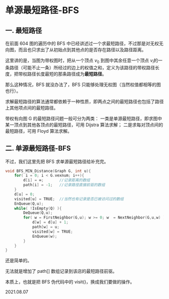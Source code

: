 # 单源最短路径-BFS

## 一. 最短路径

在前面 604 图的遍历中的 BFS 中已经讲述过一个求最短路径，不过那是对无权无向图，而且也只求出了从初始点到其他点的是否存在路径以及路径距离。

这里讲的是，当图为带权图时，把从一个顶点 $v_0$ 到图中其余任意一个顶点 $v_i$​​ 的一条路径（可能不止一条）所经过的边上的权值之和，定义为该路径的带权路径长度，把带权路径长度最短的那条路径成为**最短路径**。

那么这种情况，BFS 就没办法了，BFS 只能够处理无权图（当然权值都相等的图也行）。

求解最短路径的算法通常都依赖于一种性质，即两点之间的最短路径也包括了路径上其他项点间的最短路径。

带权有向图 G 的最短路径问题一般可分为两类：
一类是单源最短路径，即求图中某一顶点到其他各顶点的最短路径，可用 Dijstra 算法求解；
二是求每对顶点间的最短路径，可用 Floyd 算法求解。

## 二. 单源最短路径-BFS

不过，我们这里先把 BFS 求单源最短路径给补充完。

~~~c
void BFS_MIN_Distance(Graph G, int u){
    for( i = 0; i < G.vexnum; i++){
        d[i] = ∞;		//记录距离的数组
        path[i] = -1;	//记录路径直接前驱的数组
    }
    d[u] = 0;
    visited[u] = TRUE;	//当然也有记录是否已被访问过的数组
    EnQueue(Q,u);
    while( !IsEmpty(Q) ){
        DeQueue(Q,u);
        for( w = FirstNeighbor(G,u); w >= 0; w  = NextNeighbor(G,u,w) ){
            d[w] = d[u] + 1;
            path[w] = u;
            visited[w] = TRUE;
            EnQueue(w);
        }
    }
}
~~~

还是简单的。

无法就是增加了 path[] 数组记录到该店的最短路径前驱。

本质上，也就是把 BFS 伪代码中的 visit()，换成我们要做的操作。

2021.08.07

